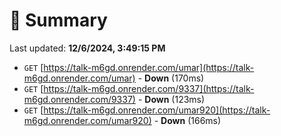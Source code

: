 # 📖 Summary
Last updated: **12/6/2024, 3:49:15 PM**

- `GET` [https://talk-m6gd.onrender.com/umar](https://talk-m6gd.onrender.com/umar) - **Down** (170ms)
- `GET` [https://talk-m6gd.onrender.com/9337](https://talk-m6gd.onrender.com/9337) - **Down** (123ms)
- `GET` [https://talk-m6gd.onrender.com/umar920](https://talk-m6gd.onrender.com/umar920) - **Down** (166ms)
